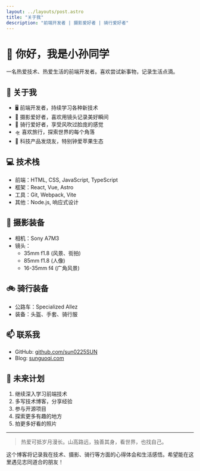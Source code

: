 ```yaml
---
layout: ../layouts/post.astro
title: "关于我"
description: "前端开发者 | 摄影爱好者 | 骑行爱好者"
---
```


# 👋 你好，我是小孙同学

一名热爱技术、热爱生活的前端开发者。喜欢尝试新事物，记录生活点滴。

## 🎯 关于我

- 🖥️ 前端开发者，持续学习各种新技术
- 📸 摄影爱好者，喜欢用镜头记录美好瞬间
- 🚴 骑行爱好者，享受风吹过脸庞的感觉
- 🛸 喜欢旅行，探索世界的每个角落
- 🍎 科技产品发烧友，特别钟爱苹果生态

## 💻 技术栈

- 前端：HTML, CSS, JavaScript, TypeScript
- 框架：React, Vue, Astro
- 工具：Git, Webpack, Vite
- 其他：Node.js, 响应式设计

## 📸 摄影装备

- 相机：Sony A7M3
- 镜头：
  - 35mm f1.8 (风景、街拍)
  - 85mm f1.8 (人像)
  - 16-35mm f4 (广角风景)

## 🚲 骑行装备

- 公路车：Specialized Allez
- 装备：头盔、手套、骑行服

## 📫 联系我

- GitHub: [github.com/sun0225SUN](https://github.com/sun0225SUN)
- Blog: [sunguoqi.com](https://sunguoqi.com)

## 🎯 未来计划

1. 继续深入学习前端技术
2. 多写技术博客，分享经验
3. 参与开源项目
4. 探索更多有趣的地方
5. 拍更多好看的照片

---

> 热爱可抵岁月漫长。山高路远，独善其身，看世界，也找自己。

这个博客将记录我在技术、摄影、骑行等方面的心得体会和生活感悟。希望能在这里遇见志同道合的朋友！
